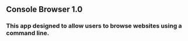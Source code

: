 ## Console Browser 1.0
### This app designed to allow users to browse websites using a command line.
